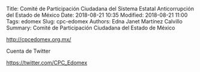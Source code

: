 Title: Comité de Participación Ciudadana del Sistema Estatal Anticorrupción del Estado de México
Date: 2018-08-21 10:35
Modified: 2018-08-21 11:00
Tags: edomex
Slug: cpc-edomex
Authors: Edna Janet Martínez Calvillo
Summary: Comité de Participación Ciudadana del Estado de México

<http://cpcedomex.org.mx/>

Cuenta de Twitter

<https://twitter.com/CPC_Edomex>
